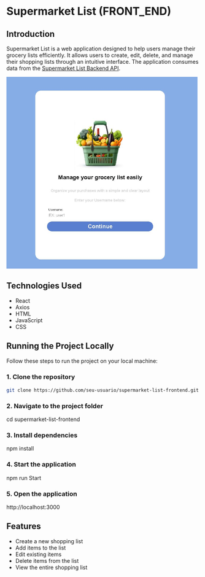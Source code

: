 # Supermarket List (FRONT_END)

## Introduction

Supermarket List is a web application designed to help users manage their grocery lists efficiently. It allows users to create, edit, delete, and manage their shopping lists through an intuitive interface.
The application consumes data from the [Supermarket List Backend API](https://github.com/xcodedi/supermarket-list-backend-api).

<p><img height="500" src="https://github.com/xcodedi/supermarket-list-frontend/blob/main/public/img/real.JPG"></P>

## Technologies Used

- React
- Axios
- HTML
- JavaScript
- CSS

## Running the Project Locally

Follow these steps to run the project on your local machine:

### 1. Clone the repository

```bash
git clone https://github.com/seu-usuario/supermarket-list-frontend.git
```

### 2. Navigate to the project folder

cd supermarket-list-frontend

### 3. Install dependencies

npm install

### 4. Start the application

npm run Start

### 5. Open the application

http://localhost:3000

## Features

- Create a new shopping list
- Add items to the list
- Edit existing items
- Delete items from the list
- View the entire shopping list
